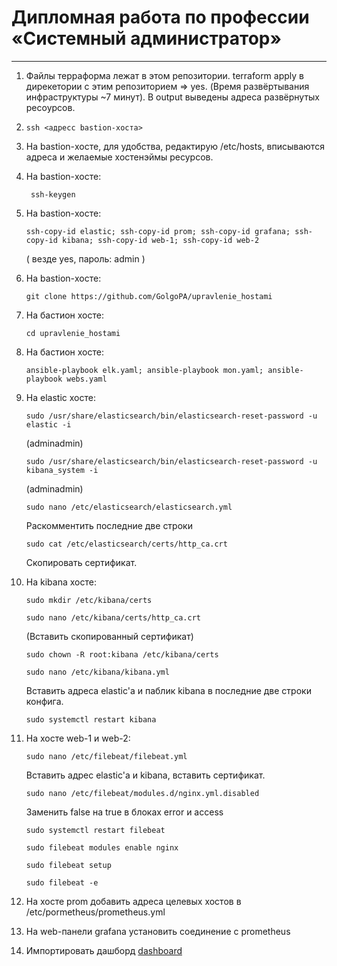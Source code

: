 # Дипломная работа по профессии «Системный администратор»

---

1. Файлы терраформа лежат в этом репозитории. terraform apply в дирекетории с этим репозиторием => yes. (Время развёртывания инфраструктуры ~7 минут). В output выведены адреса развёрнутых ресоурсов.
2. ```
   ssh <адресс bastion-хоста>
   ```
3. На bastion-хосте, для удобства, редактирую /etc/hosts, вписываются адреса и желаемые хостенэймы ресурсов.
4. На bastion-хосте:
   ```
    ssh-keygen
   ```
5. На bastion-хосте:
   ```
   ssh-copy-id elastic; ssh-copy-id prom; ssh-copy-id grafana; ssh-copy-id kibana; ssh-copy-id web-1; ssh-copy-id web-2
   ```
   ( везде yes, пароль: admin )
6. На bastion-хосте:
   ```
   git clone https://github.com/GolgoPA/upravlenie_hostami
   ```
7. На бастион хосте:
   ```
   cd upravlenie_hostami
   ```
8. На бастион хосте:
   ```
   ansible-playbook elk.yaml; ansible-playbook mon.yaml; ansible-playbook webs.yaml
   ```
9. На elastic хосте:
   ```
   sudo /usr/share/elasticsearch/bin/elasticsearch-reset-password -u elastic -i
   ```
   (adminadmin)

   ```
   sudo /usr/share/elasticsearch/bin/elasticsearch-reset-password -u kibana_system -i
   ```
   (adminadmin)

   ```
   sudo nano /etc/elasticsearch/elasticsearch.yml 
   ```
   Раскомментить последние две строки

   ```
   sudo cat /etc/elasticsearch/certs/http_ca.crt
   ```
   Скопировать сертификат.

10. На kibana хосте:
    ```
    sudo mkdir /etc/kibana/certs
    ```

    ```
    sudo nano /etc/kibana/certs/http_ca.crt
    ```
    (Вставить скопированный сертификат)

    ```
    sudo chown -R root:kibana /etc/kibana/certs
    ```

    ```
    sudo nano /etc/kibana/kibana.yml
    ```
    Вставить адреса elastic'a и паблик kibana в последние две строки конфига.

    ```
    sudo systemctl restart kibana
    ```
11. На хосте web-1 и web-2:
    ```
    sudo nano /etc/filebeat/filebeat.yml
    ```
    Вставить адрес elastic'a и kibana, вставить сертификат.

    ```
    sudo nano /etc/filebeat/modules.d/nginx.yml.disabled
    ```
    Заменить false на true в блоках error и access

    ```
    sudo systemctl restart filebeat
    ```

    ```
    sudo filebeat modules enable nginx
    ```

    ```
    sudo filebeat setup
    ```

    ```
    sudo filebeat -e 
    ```
12. На хосте prom добавить адреса целевых хостов  в /etc/pormetheus/prometheus.yml
13. На web-панели grafana установить соединение с prometheus
14. Импортировать дашборд [dashboard](https://grafana.com/grafana/dashboards/1860-node-exporter-full/)
